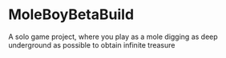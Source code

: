 # MoleBoyBetaBuild
 A solo game project, where you play as a mole digging as deep underground as possible to obtain infinite treasure
